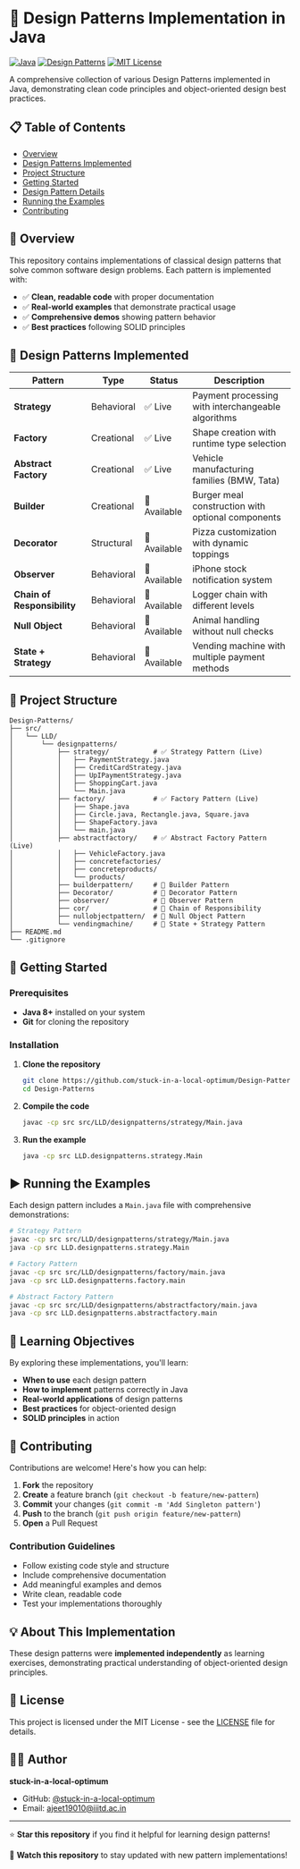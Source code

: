 # 🎯 Design Patterns Implementation in Java

[![Java](https://img.shields.io/badge/Java-ED8B00?style=for-the-badge&logo=java&logoColor=white)](https://www.oracle.com/java/)
[![Design Patterns](https://img.shields.io/badge/Design_Patterns-Gang_of_Four-blue?style=for-the-badge)](https://en.wikipedia.org/wiki/Design_Patterns)
[![MIT License](https://img.shields.io/badge/License-MIT-green.svg?style=for-the-badge)](https://choosealicense.com/licenses/mit/)

A comprehensive collection of various Design Patterns implemented in Java, demonstrating clean code principles and object-oriented design best practices.

## 📋 Table of Contents

- [Overview](#-overview)
- [Design Patterns Implemented](#-design-patterns-implemented)
- [Project Structure](#-project-structure)
- [Getting Started](#-getting-started)
- [Design Pattern Details](#-design-pattern-details)
- [Running the Examples](#-running-the-examples)
- [Contributing](#-contributing)

## 🌟 Overview

This repository contains implementations of classical design patterns that solve common software design problems. Each pattern is implemented with:

- ✅ **Clean, readable code** with proper documentation
- ✅ **Real-world examples** that demonstrate practical usage
- ✅ **Comprehensive demos** showing pattern behavior
- ✅ **Best practices** following SOLID principles

## 🎨 Design Patterns Implemented

| Pattern | Type | Status | Description |
|---------|------|--------|-------------|
| **Strategy** | Behavioral | ✅ Live | Payment processing with interchangeable algorithms |
| **Factory** | Creational | ✅ Live | Shape creation with runtime type selection |
| **Abstract Factory** | Creational | ✅ Live | Vehicle manufacturing families (BMW, Tata) |
| **Builder** | Creational | 📝 Available | Burger meal construction with optional components |
| **Decorator** | Structural | 📝 Available | Pizza customization with dynamic toppings |
| **Observer** | Behavioral | 📝 Available | iPhone stock notification system |
| **Chain of Responsibility** | Behavioral | 📝 Available | Logger chain with different levels |
| **Null Object** | Behavioral | 📝 Available | Animal handling without null checks |
| **State + Strategy** | Behavioral | 📝 Available | Vending machine with multiple payment methods |

## 📁 Project Structure

```
Design-Patterns/
├── src/
│   └── LLD/
│       └── designpatterns/
│           ├── strategy/           # ✅ Strategy Pattern (Live)
│           │   ├── PaymentStrategy.java
│           │   ├── CreditCardStrategy.java
│           │   ├── UpIPaymentStrategy.java
│           │   ├── ShoppingCart.java
│           │   └── Main.java
│           ├── factory/            # ✅ Factory Pattern (Live)
│           │   ├── Shape.java
│           │   ├── Circle.java, Rectangle.java, Square.java
│           │   ├── ShapeFactory.java
│           │   └── main.java
│           ├── abstractfactory/    # ✅ Abstract Factory Pattern (Live)
│           │   ├── VehicleFactory.java
│           │   ├── concretefactories/
│           │   ├── concreteproducts/
│           │   └── products/
│           ├── builderpattern/     # 📝 Builder Pattern
│           ├── Decorator/          # 📝 Decorator Pattern
│           ├── observer/           # 📝 Observer Pattern
│           ├── cor/                # 📝 Chain of Responsibility
│           ├── nullobjectpattern/  # 📝 Null Object Pattern
│           └── vendingmachine/     # 📝 State + Strategy Pattern
├── README.md
└── .gitignore
```

## 🚀 Getting Started

### Prerequisites

- **Java 8+** installed on your system
- **Git** for cloning the repository

### Installation

1. **Clone the repository**
   ```bash
   git clone https://github.com/stuck-in-a-local-optimum/Design-Patterns.git
   cd Design-Patterns
   ```

2. **Compile the code**
   ```bash
   javac -cp src src/LLD/designpatterns/strategy/Main.java
   ```

3. **Run the example**
   ```bash
   java -cp src LLD.designpatterns.strategy.Main
   ```


## ▶️ Running the Examples

Each design pattern includes a `Main.java` file with comprehensive demonstrations:

```bash
# Strategy Pattern
javac -cp src src/LLD/designpatterns/strategy/Main.java
java -cp src LLD.designpatterns.strategy.Main

# Factory Pattern
javac -cp src src/LLD/designpatterns/factory/main.java
java -cp src LLD.designpatterns.factory.main

# Abstract Factory Pattern
javac -cp src src/LLD/designpatterns/abstractfactory/main.java
java -cp src LLD.designpatterns.abstractfactory.main
```

## 🎯 Learning Objectives

By exploring these implementations, you'll learn:

- **When to use** each design pattern
- **How to implement** patterns correctly in Java
- **Real-world applications** of design patterns
- **Best practices** for object-oriented design
- **SOLID principles** in action

## 🤝 Contributing

Contributions are welcome! Here's how you can help:

1. **Fork** the repository
2. **Create** a feature branch (`git checkout -b feature/new-pattern`)
3. **Commit** your changes (`git commit -m 'Add Singleton pattern'`)
4. **Push** to the branch (`git push origin feature/new-pattern`)
5. **Open** a Pull Request

### Contribution Guidelines

- Follow existing code style and structure
- Include comprehensive documentation
- Add meaningful examples and demos
- Write clean, readable code
- Test your implementations thoroughly

## 💡 About This Implementation

These design patterns were **implemented independently** as learning exercises, 
demonstrating practical understanding of object-oriented design principles.

## 📄 License

This project is licensed under the MIT License - see the [LICENSE](LICENSE) file for details.

## 👨‍💻 Author

**stuck-in-a-local-optimum**
- GitHub: [@stuck-in-a-local-optimum](https://github.com/stuck-in-a-local-optimum)
- Email: ajeet19010@iiitd.ac.in

---

⭐ **Star this repository** if you find it helpful for learning design patterns!

🚀 **Watch this repository** to stay updated with new pattern implementations! 
